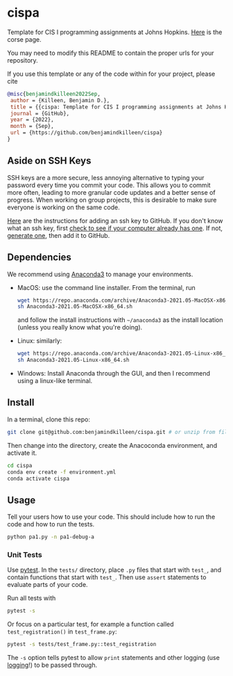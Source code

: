# cispa

Template for CIS I programming assignments at Johns Hopkins. [Here](https://ciis.lcsr.jhu.edu/doku.php?id=courses:455-655:455-655) is the corse page.

You may need to modify this README to contain the proper urls for your repository.

If you use this template or any of the code within for your project, please cite

```bibtex
@misc{benjamindkilleen2022Sep,
 author = {Killeen, Benjamin D.},
 title = {{cispa: Template for CIS I programming assignments at Johns Hopkins}},
 journal = {GitHub},
 year = {2022},
 month = {Sep},
 url = {https://github.com/benjamindkilleen/cispa}
}
```

## Aside on SSH Keys

SSH keys are a more secure, less annoying alternative to typing your password every time you commit
your code. This allows you to commit more often, leading to more granular code updates and a better
sense of progress. When working on group projects, this is desirable to make sure everyone is
working on the same code.

[Here](https://docs.github.com/en/authentication/connecting-to-github-with-ssh/adding-a-new-ssh-key-to-your-github-account)
are the instructions for adding an ssh key to GitHub. If you don't know what an ssh key, first
[check to see if your computer already has
one](https://docs.github.com/en/articles/checking-for-existing-ssh-keys). If not, [generate
one](https://docs.github.com/en/articles/generating-a-new-ssh-key-and-adding-it-to-the-ssh-agent),
then add it to GitHub.

## Dependencies

We recommend using [Anaconda3](https://www.anaconda.com/products/individual) to manage your environments.

- MacOS: use the command line installer. From the terminal, run

  ```sh
  wget https://repo.anaconda.com/archive/Anaconda3-2021.05-MacOSX-x86_64.sh
  sh Anaconda3-2021.05-MacOSX-x86_64.sh
  ```

  and follow the install instructions with `~/anaconda3` as the install location (unless you really know what you're doing).

- Linux: similarly:

  ```sh
  wget https://repo.anaconda.com/archive/Anaconda3-2021.05-Linux-x86_64.sh
  sh Anaconda3-2021.05-Linux-x86_64.sh
  ```

- Windows: Install Anaconda through the GUI, and then I recommend using a linux-like terminal.

## Install

In a terminal, clone this repo:

```sh
git clone git@github.com:benjamindkilleen/cispa.git # or unzip from file.
```

Then change into the directory, create the Anacoconda environment, and activate it.

```bash
cd cispa
conda env create -f environment.yml
conda activate cispa
```

## Usage

Tell your users how to use your code. This should include how to run the code and how to run the tests.

```bash
python pa1.py -n pa1-debug-a
```

### Unit Tests

Use [pytest](https://docs.pytest.org/en/6.2.x/). In the `tests/` directory, place `.py` files that
start with `test_`, and contain functions that start with `test_`. Then use `assert` statements to
evaluate parts of your code.

Run all tests with

```sh
pytest -s
```

Or focus on a particular test, for example a function called `test_registration()` in `test_frame.py`:

```sh
pytest -s tests/test_frame.py::test_registration
```

The `-s` option tells pytest to allow `print` statements and other logging (use
[logging](https://docs.python.org/3/library/logging.html)!) to be passed through.
